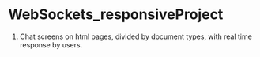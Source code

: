 # WebSockets_responsiveProject

1. Chat screens on html pages, divided by document types, with real time response by users.
